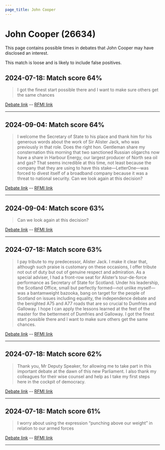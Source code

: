 ```yaml
---
page_title: John Cooper
---
```


# John Cooper  (26634)

This page contains possible times in debates that John Cooper may have disclosed an interest.

This match is loose and is likely to include false positives. 



## 2024-07-18: Match score 64%

>I got the finest start possible there and I want to make sure others get the same chances

[Debate link](https://www.theyworkforyou.com/debates/?id=2024-07-18f.262.1)  --  [RFMI link](https://www.theyworkforyou.com/mp/26634/register)


---



## 2024-09-04: Match score 64%

>I welcome the Secretary of State to his place and thank him for his generous words about the work of Sir Alister Jack, who was previously in that role. Does the right hon. Gentleman share my consternation this morning that two sanctioned Russian oligarchs now have a share in Harbour Energy, our largest producer of North sea oil and gas? That seems incredible at this time, not least because the company that they are using to have this stake—LetterOne—was forced to divest itself of a broadband company because it was a threat to national security. Can we look again at this decision?

[Debate link](https://www.theyworkforyou.com/debates/?id=2024-09-04b.298.0)  --  [RFMI link](https://www.theyworkforyou.com/mp/26634/register)


---



## 2024-09-04: Match score 63%

>Can we look again at this decision?

[Debate link](https://www.theyworkforyou.com/debates/?id=2024-09-04b.298.0)  --  [RFMI link](https://www.theyworkforyou.com/mp/26634/register)


---



## 2024-07-18: Match score 63%

>I pay tribute to my predecessor, Alister Jack. I make it clear that, although such praise is customary on these occasions, I offer tribute not out of duty but out of genuine respect and admiration. As a special adviser, I had a front-row seat for Alister’s tour-de-force performance as Secretary of State for Scotland. Under his leadership, the Scotland Office, small but perfectly formed—not unlike myself—was a bantamweight bazooka, bang on target for the people of Scotland on issues including equality, the independence debate and the benighted A75 and A77 roads that are so crucial to Dumfries and Galloway. I hope I can apply the lessons learned at the feet of the master for the betterment of Dumfries and Galloway. I got the finest start possible there and I want to make sure others get the same chances.

[Debate link](https://www.theyworkforyou.com/debates/?id=2024-07-18f.262.1)  --  [RFMI link](https://www.theyworkforyou.com/mp/26634/register)


---



## 2024-07-18: Match score 62%

>Thank you, Mr Deputy Speaker, for allowing me to take part in this important debate at the dawn of this new Parliament. I also thank my colleagues for their wise counsel and help as I take my first steps here in the cockpit of democracy.

[Debate link](https://www.theyworkforyou.com/debates/?id=2024-07-18f.262.1)  --  [RFMI link](https://www.theyworkforyou.com/mp/26634/register)


---



## 2024-07-18: Match score 61%

>I worry about using the expression “punching above our weight” in relation to our armed forces

[Debate link](https://www.theyworkforyou.com/debates/?id=2024-07-18f.262.1)  --  [RFMI link](https://www.theyworkforyou.com/mp/26634/register)


---

